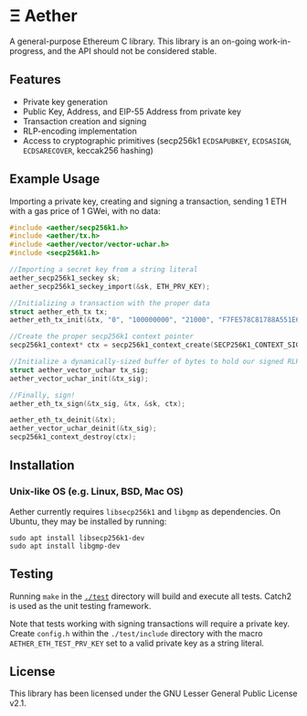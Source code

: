 # Ξ Aether

A general-purpose Ethereum C library. This library is an on-going work-in-progress, and the API should not be considered stable.

## Features

* Private key generation
* Public Key, Address, and EIP-55 Address from private key
* Transaction creation and signing
* RLP-encoding implementation
* Access to cryptographic primitives (secp256k1 `ECDSAPUBKEY`, `ECDSASIGN`, `ECDSARECOVER`, keccak256 hashing)

## Example Usage

Importing a private key, creating and signing a transaction, sending 1 ETH with a gas price of 1 GWei, with no data:
```c
#include <aether/secp256k1.h>
#include <aether/tx.h>
#include <aether/vector/vector-uchar.h>
#include <secp256k1.h>

//Importing a secret key from a string literal
aether_secp256k1_seckey sk;
aether_secp256k1_seckey_import(&sk, ETH_PRV_KEY);

//Initializing a transaction with the proper data
struct aether_eth_tx tx;
aether_eth_tx_init(&tx, "0", "100000000", "21000", "F7FE578C81788A551E6C3EFA54501F463CE26AF7", "1000000000000000000", "", "1");

//Create the proper secp256k1 context pointer
secp256k1_context* ctx = secp256k1_context_create(SECP256K1_CONTEXT_SIGN);

//Initialize a dynamically-sized buffer of bytes to hold our signed RLP-encoded tx
struct aether_vector_uchar tx_sig;
aether_vector_uchar_init(&tx_sig);

//Finally, sign!
aether_eth_tx_sign(&tx_sig, &tx, &sk, ctx);

aether_eth_tx_deinit(&tx);
aether_vector_uchar_deinit(&tx_sig);
secp256k1_context_destroy(ctx);
```

## Installation

### Unix-like OS (e.g. Linux, BSD, Mac OS)
Aether currently requires `libsecp256k1` and `libgmp` as dependencies. On Ubuntu, they may be installed by running:
```
sudo apt install libsecp256k1-dev
sudo apt install libgmp-dev
```

## Testing

Running `make` in the [`./test`](test) directory will build and execute all tests. Catch2 is used as the unit testing framework.

Note that tests working with signing transactions will require a private key. Create `config.h` within the `./test/include` directory with the macro `AETHER_ETH_TEST_PRV_KEY` set to a valid private key as a string literal.

## License
This library has been licensed under the GNU Lesser General Public License v2.1.
